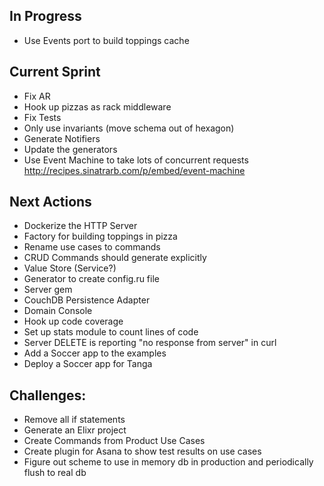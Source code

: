## In Progress
* Use Events port to build toppings cache

## Current Sprint
* Fix AR
* Hook up pizzas as rack middleware
* Fix Tests
* Only use invariants (move schema out of hexagon)
* Generate Notifiers
* Update the generators
* Use Event Machine to take lots of concurrent requests http://recipes.sinatrarb.com/p/embed/event-machine

## Next Actions
* Dockerize the HTTP Server
* Factory for building toppings in pizza
* Rename use cases to commands
* CRUD Commands should generate explicitly
* Value Store (Service?)
* Generator to create config.ru file
* Server gem
* CouchDB Persistence Adapter
* Domain Console
* Hook up code coverage
* Set up stats module to count lines of code
* Server DELETE is reporting "no response from server" in curl
* Add a Soccer app to the examples
* Deploy a Soccer app for Tanga

## Challenges:
* Remove all if statements
* Generate an Elixr project
* Create Commands from Product Use Cases
* Create plugin for Asana to show test results on use cases
* Figure out scheme to use in memory db in production and periodically flush to real db
